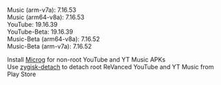 Music (arm-v7a): 7.16.53  
Music (arm64-v8a): 7.16.53  
YouTube: 19.16.39  
YouTube-Beta: 19.16.39  
Music-Beta (arm64-v8a): 7.16.52  
Music-Beta (arm-v7a): 7.16.52  

Install [Microg](https://github.com/ReVanced/GmsCore/releases) for non-root YouTube and YT Music APKs  
Use [zygisk-detach](https://github.com/j-hc/zygisk-detach) to detach root ReVanced YouTube and YT Music from Play Store  
